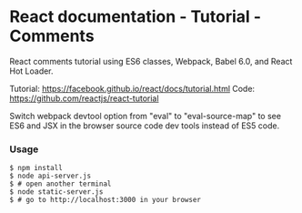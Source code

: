 # React documentation - Tutorial - Comments

React comments tutorial using ES6 classes, Webpack, Babel 6.0, and React Hot Loader.

Tutorial: https://facebook.github.io/react/docs/tutorial.html
Code: https://github.com/reactjs/react-tutorial

Switch webpack devtool option from "eval" to "eval-source-map" to see ES6 and JSX in the browser source code dev tools instead of ES5 code.

### Usage

    $ npm install
    $ node api-server.js
    $ # open another terminal
    $ node static-server.js
    $ # go to http://localhost:3000 in your browser
